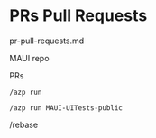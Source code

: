 # PRs Pull Requests

pr-pull-requests.md

MAUI repo

PRs

```
/azp run 
```

```
/azp run MAUI-UITests-public

```
/rebase
```
